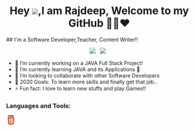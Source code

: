 <h1 align="center">Hey <img src="https://raw.githubusercontent.com/soumyadip007/soumyadip007/master/Hi.gif" width="40px" />,I am Rajdeep, Welcome to my GitHub 👨‍💻❤️</h1>
## I'm a Software Developer,Teacher, Content Writer!!

<p align="center">
<a href="https://www.linkedin.com/in/rajdeep-majumder-845266178/"><img height="30" src="https://raw.githubusercontent.com/soumyadip007/soumyadip007/master/img/social/l.png"></a>&nbsp;&nbsp;
<a href="https://medium.com/@rajdeepmajumder925"><img height="30" src="https://raw.githubusercontent.com/soumyadip007/soumyadip007/master/img/social/mm.png"></a>&nbsp;&nbsp;

- 🔭 I’m currently working on a JAVA Full Stack Project!
- 🌱 I’m currently learning JAVA and its Applications 🤣
- 👯 I’m looking to collaborate with other Software Developers
- 🥅 2020 Goals: To learn more skills and finally get that job..
- ⚡ Fun fact: I love to learn new stuffs and play Games!!

### Languages and Tools:

<img align="left" alt="HTML5" width="26px" src="https://raw.githubusercontent.com/github/explore/80688e429a7d4ef2fca1e82350fe8e3517d3494d/topics/html/html.png" />
